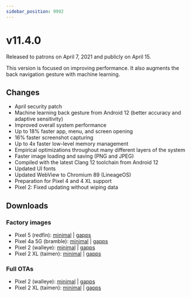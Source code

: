 ```yaml
---
sidebar_position: 9992
---
```


# v11.4.0

Released to patrons on April 7, 2021 and publicly on April 15.

This version is focused on improving performance. It also augments the back navigation gesture with machine learning.

## Changes

- April security patch
- Machine learning back gesture from Android 12 (better accuracy and adaptive sensitivity)
- Improved overall system performance
- Up to 18% faster app, menu, and screen opening
- 16% faster screenshot capturing
- Up to 4x faster low-level memory management
- Empirical optimizations throughout many different layers of the system
- Faster image loading and saving (PNG and JPEG)
- Compiled with the latest Clang 12 toolchain from Android 12
- Updated UI fonts
- Updated WebView to Chromium 89 (LineageOS)
- Preparation for Pixel 4 and 4 XL support
- Pixel 2: Fixed updating without wiping data

## Downloads

### Factory images

- Pixel 5 (redfin): [minimal](https://github.com/ProtonAOSP/android_device_google_redbull/releases/download/v11.4.0/proton-aosp_redfin-factory_11.4.0.zip) | [gapps](https://github.com/ProtonAOSP/android_device_google_redbull/releases/download/v11.4.0/proton-aosp_redfin-factory_11.4.0-gapps.zip)
- Pixel 4a 5G (bramble): [minimal](https://github.com/ProtonAOSP/android_device_google_redbull/releases/download/v11.4.0/proton-aosp_bramble-factory_11.4.0.zip) | [gapps](https://github.com/ProtonAOSP/android_device_google_redbull/releases/download/v11.4.0/proton-aosp_bramble-factory_11.4.0-gapps.zip)
- Pixel 2 (walleye): [minimal](https://github.com/ProtonAOSP/android_device_google_wahoo/releases/download/v11.4.0/proton-aosp_walleye-factory_11.4.0.zip) | [gapps](https://github.com/ProtonAOSP/android_device_google_wahoo/releases/download/v11.4.0/proton-aosp_walleye-factory_11.4.0-gapps.zip)
- Pixel 2 XL (taimen): [minimal](https://github.com/ProtonAOSP/android_device_google_wahoo/releases/download/v11.4.0/proton-aosp_taimen-factory_11.4.0.zip) | [gapps](https://github.com/ProtonAOSP/android_device_google_wahoo/releases/download/v11.4.0/proton-aosp_taimen-factory_11.4.0-gapps.zip)

### Full OTAs

- Pixel 2 (walleye): [minimal](https://github.com/ProtonAOSP/android_device_google_wahoo/releases/download/v11.4.0/proton-aosp_walleye-ota_11.4.0.zip) | [gapps](https://github.com/ProtonAOSP/android_device_google_wahoo/releases/download/v11.4.0/proton-aosp_walleye-ota_11.4.0-gapps.zip)
- Pixel 2 XL (taimen): [minimal](https://github.com/ProtonAOSP/android_device_google_wahoo/releases/download/v11.4.0/proton-aosp_taimen-ota_11.4.0.zip) | [gapps](https://github.com/ProtonAOSP/android_device_google_wahoo/releases/download/v11.4.0/proton-aosp_taimen-ota_11.4.0-gapps.zip)
